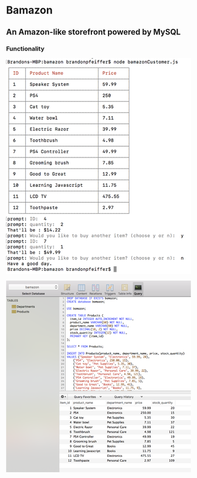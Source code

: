 # Bamazon

## An Amazon-like storefront powered by MySQL

### Functionality

![BC](/ReadMePics/Pic1.png)

![BC](/ReadMePics/Pic2.png)

